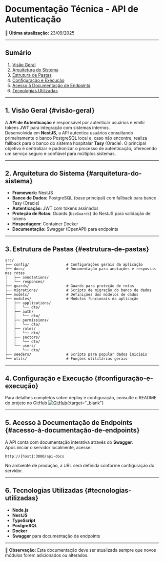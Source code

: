 # Documentação Técnica - API de Autenticação 

📅 **Última atualização:** 23/09/2025

---

## Sumário
1. [Visão Geral](#visão-geral)  
2. [Arquitetura do Sistema](#arquitetura-do-sistema)  
3. [Estrutura de Pastas](#estrutura-de-pastas)  
4. [Configuração e Execução](#configuração-e-execução)  
5. [Acesso à Documentação de Endpoints](#acesso-à-documentação-de-endpoints)  
6. [Tecnologias Utilizadas](#tecnologias-utilizadas)  

---

## 1. Visão Geral {#visão-geral}
A **API de Autenticação** é responsável por autenticar usuários e emitir tokens JWT para integração com sistemas internos.  
Desenvolvida em **NestJS**, a API autentica usuários consultando primeiramente o banco PostgreSQL local e, caso não encontre, realiza fallback para o banco do sistema hospitalar **Tasy** (Oracle).
O principal objetivo é centralizar e padronizar o processo de autenticação, oferecendo um serviço seguro e confiável para múltiplos sistemas.

---

## 2. Arquitetura do Sistema {#arquitetura-do-sistema}
- **Framework:** NestJS  
- **Banco de Dados:** PostgreSQL (base principal) com fallback para banco Tasy (Oracle)  
- **Autenticação:** JWT com tokens assinados  
- **Proteção de Rotas:** Guards (`UseGuards`) do NestJS para validação de tokens  
- **Hospedagem:** Container Docker  
- **Documentação:** Swagger (OpenAPI) para endpoints  

---

## 3. Estrutura de Pastas {#estrutura-de-pastas}

```
src/
├── config/                 # Configurações gerais da aplicação
├── docs/                   # Documentação para anotações e respostas nas rotas
│   ├── annotations/        
│   └── responses/          
├── guards/                 # Guards para proteção de rotas
├── migrations/             # Scripts de migração do banco de dados
├── models/                 # Definições dos modelos de dados
├── modules/                # Módulos funcionais da aplicação
│   ├── applications/       
│   │   └── dto/           
│   ├── auth/              
│   │   └── dto/            
│   ├── permissions/        
│   │   └── dto/            
│   ├── roles/             
│   │   └── dto/            
│   ├── sectors/            
│   │   └── dto/            
│   └── users/              
│       └── dto/            
├── seeders/                # Scripts para popular dados iniciais
└── utils/                  # Funções utilitárias gerais

```            

--- 

## 4. Configuração e Execução {#configuração-e-execução}
Para detalhes completos sobre deploy e configuração, consulte o README do projeto no GitHub
[![GitHub](https://img.shields.io/badge/GitHub-Repository-blue?logo=github)](https://github.com/Santa-Casa-Franca/scf-auth){:target="_blank"}

---

## 5. Acesso à Documentação de Endpoints {#acesso-à-documentação-de-endpoints}
A API conta com documentação interativa através do **Swagger**.  
Após iniciar o servidor localmente, acesse:

```
http://{host}:3000/api-docs
```

No ambiente de produção, a URL será definida conforme configuração do servidor.

---

## 6. Tecnologias Utilizadas {#tecnologias-utilizadas}
- **Node.js**  
- **NestJS**  
- **TypeScript**  
- **PostgreSQL**  
- **Docker**  
- **Swagger** para documentação de endpoints  

---
📌 **Observação:** Esta documentação deve ser atualizada sempre que novos módulos forem adicionados ou alterados.